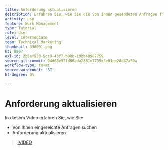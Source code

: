 ```yaml
---
title: Anforderung aktualisieren
description: Erfahren Sie, wie Sie die von Ihnen gesendeten Anfragen finden und über diese Anfragen eine Aktualisierung vornehmen können in [!DNL  Workfront].
activity: use
feature: Work Management
type: Tutorial
role: User
level: Intermediate
team: Technical Marketing
thumbnail: 336091.png
kt: 8807
exl-id: 2b5ef930-5ce9-43f7-b98b-19bb48907759
source-git-commit: 04d68e951d86ada2381e7735d3e01ee28d47a30a
workflow-type: tm+mt
source-wordcount: '37'
ht-degree: 0%

---
```


# Anforderung aktualisieren

In diesem Video erfahren Sie, wie Sie:

* Von Ihnen eingereichte Anfragen suchen
* Anforderung aktualisieren

>[!VIDEO](https://video.tv.adobe.com/v/336091/?quality=12)
